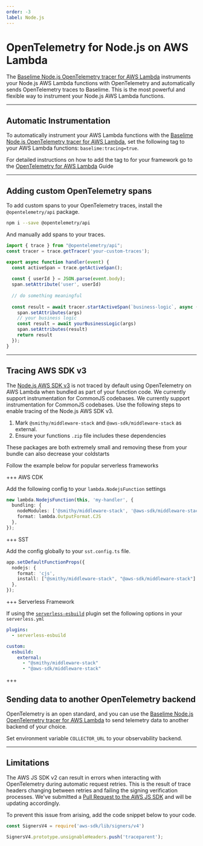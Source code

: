 ```yaml
---
order: -3
label: Node.js
---
```


# OpenTelemetry for Node.js on AWS Lambda

The [Baselime Node.js OpenTelemetry tracer for AWS Lambda](https://github.com/Baselime/lambda-node-opentelemetry) instruments your Node.js AWS Lambda functions with OpenTelemetry and automatically sends OpenTelemetry traces to Baselime. This is the most powerful and flexible way to instrument your Node.js AWS Lambda functions.

---

## Automatic Instrumentation

To automatically instrument your AWS Lambda functions with the [Baselime Node.js OpenTelemetry tracer for AWS Lambda](https://github.com/Baselime/lambda-node-opentelemetry), set the following tag to your AWS Lambda functions: `baselime:tracing=true`.


For detailed instructions on how to add the tag to for your framework go to the [OpenTelemetry for AWS Lambda](./index.md) Guide

---

## Adding custom OpenTelemetry spans

To add custom spans to your OpenTelemetry traces, install the `@opentelemetry/api` package.

```bash
npm i --save @opentelemetry/api
```

And manually add spans to your traces.

```javascript #
import { trace } from "@opentelemetry/api";
const tracer = trace.getTracer('your-custom-traces');

export async function handler(event) {
  const activeSpan = trace.getActiveSpan();
  
  const { userId } = JSON.parse(event.body);
  span.setAttribute('user', userId)
  
  // do something meaningful
  
  const result = await tracer.startActiveSpan(`business-logic`, async (span) => {
    span.setAttributes(args)
    // your business logic
    const result = await yourBusinessLogic(args)
    span.setAttributes(result)
    return result
  });
}

```

---

## Tracing AWS SDK v3

The [Node.js AWS SDK v3]([link](https://docs.aws.amazon.com/AWSJavaScriptSDK/v3/latest/)) is not traced by default using OpenTelemetry on AWS Lambda when bundled as part of your function code. We currently support instrumentation for CommonJS codebases. We currently support instrumentation for  CommonJS codebases. Use the following steps to enable tracing of the Node.js AWS SDK v3.

1. Mark `@smithy/middleware-stack` and `@aws-sdk/middleware-stack` as external.
2. Ensure your functions `.zip` file includes these dependencies

These packages are both extremely small and removing these from your bundle can also decrease your coldstarts

Follow the example below for popular serverless frameworks

+++ AWS CDK

Add the following config to your `lambda.NodejsFunction` settings

```typescript #
new lambda.NodejsFunction(this, 'my-handler', {
  bundling: {
    nodeModules: ['@smithy/middleware-stack', '@aws-sdk/middleware-stack'],
    format: lambda.OutputFormat.CJS
  },
});
```

+++ SST

Add the config globally to your `sst.config.ts` file.

```typescript #
app.setDefaultFunctionProps({
  nodejs: {
    format: 'cjs',
    install: ["@smithy/middleware-stack", "@aws-sdk/middleware-stack"]
  },
});
```

+++ Serverless Framework

If using the [`serverless-esbuild`]() plugin set the following options in your `serverless.yml`

```yaml #
plugins:
  - serverless-esbuild

custom:
  esbuild:
    external:
      - "@smithy/middleware-stack"
      - "@aws-sdk/middleware-stack"
```
+++

## Sending data to another OpenTelemetry backend

OpenTelemetry is an open standard, and you can use the [Baselime Node.js OpenTelemetry tracer for AWS Lambda](https://github.com/Baselime/lambda-node-opentelemetry) to send telemetry data to another backend of your choice.

Set environment variable `COLLECTOR_URL` to your observability backend.

---

## Limitations


The AWS JS SDK v2 can result in errors when interacting with OpenTelemetry during automatic request retries. This is the result of trace headers changing between retries and failing the signing verification processes. We've submitted a [Pull Request to the AWS JS SDK](https://github.com/aws/aws-sdk-js/issues/4472#issuecomment-1660786070) and will be updating accordingly. 

To prevent this issue from arising, add the code snippet below to your code.

```javascript #
const SignersV4 = require('aws-sdk/lib/signers/v4')

SignersV4.prototype.unsignableHeaders.push('traceparent');
```
